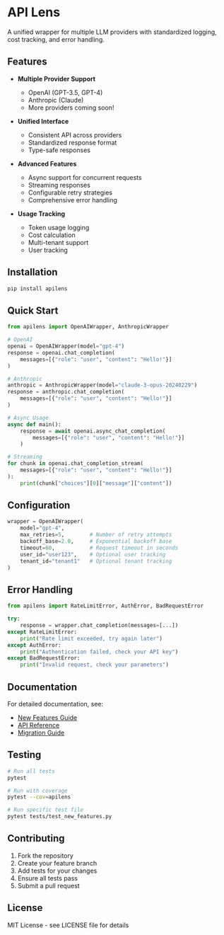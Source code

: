 # API Lens

A unified wrapper for multiple LLM providers with standardized logging, cost tracking, and error handling.

## Features

- **Multiple Provider Support**
  - OpenAI (GPT-3.5, GPT-4)
  - Anthropic (Claude)
  - More providers coming soon!

- **Unified Interface**
  - Consistent API across providers
  - Standardized response format
  - Type-safe responses

- **Advanced Features**
  - Async support for concurrent requests
  - Streaming responses
  - Configurable retry strategies
  - Comprehensive error handling

- **Usage Tracking**
  - Token usage logging
  - Cost calculation
  - Multi-tenant support
  - User tracking

## Installation

```bash
pip install apilens
```

## Quick Start

```python
from apilens import OpenAIWrapper, AnthropicWrapper

# OpenAI
openai = OpenAIWrapper(model="gpt-4")
response = openai.chat_completion(
    messages=[{"role": "user", "content": "Hello!"}]
)

# Anthropic
anthropic = AnthropicWrapper(model="claude-3-opus-20240229")
response = anthropic.chat_completion(
    messages=[{"role": "user", "content": "Hello!"}]
)

# Async Usage
async def main():
    response = await openai.async_chat_completion(
        messages=[{"role": "user", "content": "Hello!"}]
    )

# Streaming
for chunk in openai.chat_completion_stream(
    messages=[{"role": "user", "content": "Hello!"}]
):
    print(chunk["choices"][0]["message"]["content"])
```

## Configuration

```python
wrapper = OpenAIWrapper(
    model="gpt-4",
    max_retries=5,        # Number of retry attempts
    backoff_base=2.0,     # Exponential backoff base
    timeout=60,           # Request timeout in seconds
    user_id="user123",    # Optional user tracking
    tenant_id="tenant1"   # Optional tenant tracking
)
```

## Error Handling

```python
from apilens import RateLimitError, AuthError, BadRequestError

try:
    response = wrapper.chat_completion(messages=[...])
except RateLimitError:
    print("Rate limit exceeded, try again later")
except AuthError:
    print("Authentication failed, check your API key")
except BadRequestError:
    print("Invalid request, check your parameters")
```

## Documentation

For detailed documentation, see:
- [New Features Guide](docs/new_features.md)
- [API Reference](docs/api_reference.md)
- [Migration Guide](docs/migration.md)

## Testing

```bash
# Run all tests
pytest

# Run with coverage
pytest --cov=apilens

# Run specific test file
pytest tests/test_new_features.py
```

## Contributing

1. Fork the repository
2. Create your feature branch
3. Add tests for your changes
4. Ensure all tests pass
5. Submit a pull request

## License

MIT License - see LICENSE file for details

